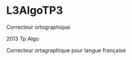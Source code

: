 L3AlgoTP3
=========

Correcteur ortographique

2013 Tp Algo

Correcteur ortagraphique pour langue française
